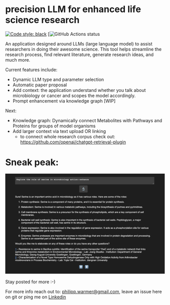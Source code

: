 # precision LLM for enhanced life science research
[![Code style: black](https://img.shields.io/badge/code%20style-black-000000.svg)](https://github.com/psf/black)
[![GitHub Actions status](https://github.com/PhilWa/precision-LLMs-for-bio-research/actions/workflows/main.yml/badge.svg)

An application designed around LLMs (large language model) to assist researchers in doing their awesome science. This tool helps streamline the research process, find relevant literature, generate research ideas, and much more.

Current features include:

- Dynamic LLM type and parameter selection
- Automatic paper proposal
- Add context: the application understand whether you talk about microbiology or cancer and scopes the model accordingly.
- Prompt enhancement via knowledge graph [WIP]


Next: 
- Knowledge graph: Dynamically connect Metabolites with Pathways and Proteins for groups of model organisms
- Add larger context via text upload OR linking
  - to connect whole research corpus check out: https://github.com/openai/chatgpt-retrieval-plugin 


# Sneak peak:
![](pictures/demo.png)


Stay posted for more :-)

For more info reach out to: philipp.warmer@gmail.com, leave an issue here on git or ping me on [Linkedin](https://www.linkedin.com/in/philippwarmer/) 
